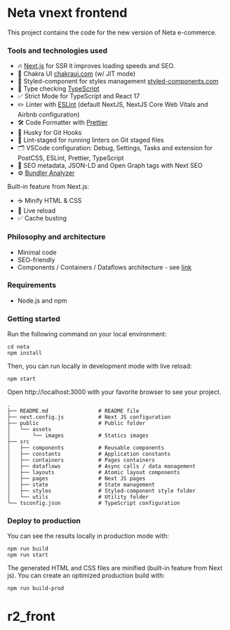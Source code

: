 # Neta vnext frontend

This project contains the code for the new version of Neta e-commerce.

### Tools and technologies used

- 🔥 [Next.js](https://nextjs.org) for SSR it improves loading speeds and SEO.
- 🎨 Chakra UI [chakraui.com](https://chakra-ui.com/) (w/ JIT mode)
- 💅 Styled-component for styles management [styled-components.com](https://styled-components.com/)
- 🎉 Type checking [TypeScript](https://www.typescriptlang.org)
- ✅ Strict Mode for TypeScript and React 17
- ✏️ Linter with [ESLint](https://eslint.org) (default NextJS, NextJS Core Web Vitals and Airbnb configuration)
- 🛠 Code Formatter with [Prettier](https://prettier.io)
- 🦊 Husky for Git Hooks
- 🚫 Lint-staged for running linters on Git staged files
- 🗂 VSCode configuration: Debug, Settings, Tasks and extension for PostCSS, ESLint, Prettier, TypeScript
- 🤖 SEO metadata, JSON-LD and Open Graph tags with Next SEO
- ⚙️ [Bundler Analyzer](https://www.npmjs.com/package/@next/bundle-analyzer)

Built-in feature from Next.js:

- ☕ Minify HTML & CSS
- 💨 Live reload
- ✅ Cache busting

### Philosophy and architecture

- Minimal code
- SEO-friendly
- Components / Containers / Dataflows architecture - see [link](https://betterprogramming.pub/how-you-should-structure-your-react-applications-e7dd32375a98)

### Requirements

- Node.js and npm

### Getting started

Run the following command on your local environment:

```
cd neta
npm install
```

Then, you can run locally in development mode with live reload:

```
npm start
```

Open http://localhost:3000 with your favorite browser to see your project.

```
.
├── README.md                # README file
├── next.config.js           # Next JS configuration
├── public                   # Public folder
│   └── assets
│       └── images           # Statics images
├── src
│   ├── components           # Reusable components
│   ├── constants            # Application constants
│   ├── containers           # Pages containers
│   ├── dataflows            # Async calls / data management
│   ├── layouts              # Atomic layout components
│   ├── pages                # Next JS pages
│   ├── state                # State management
│   ├── styles               # Styled-component style folder 
│   └── utils                # Utility folder
└── tsconfig.json            # TypeScript configuration
```

### Deploy to production

You can see the results locally in production mode with:

```
npm run build
npm run start
```

The generated HTML and CSS files are minified (built-in feature from Next js).
You can create an optimized production build with:

```
npm run build-prod
```
# r2_front
